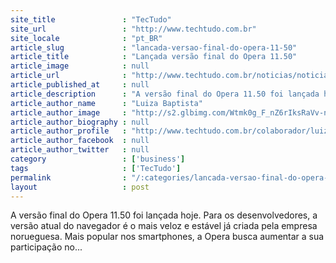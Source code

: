```yaml
---
site_title               : "TecTudo"
site_url                 : "http://www.techtudo.com.br"
site_locale              : "pt_BR"
article_slug             : "lancada-versao-final-do-opera-11-50"
article_title            : "Lançada versão final do Opera 11.50"
article_image            : null
article_url              : "http://www.techtudo.com.br/noticias/noticia/2011/06/lancada-versao-final-do-opera-1150.html"
article_published_at     : null
article_description      : "A versão final do Opera 11.50 foi lançada hoje. Para os desenvolvedores, a versão atual do navegador é o mais veloz e estável já criada pela empresa norueguesa. Mais popular nos smartphones, a Opera busca aumentar a sua participação no..."
article_author_name      : "Luiza Baptista"
article_author_image     : "http://s2.glbimg.com/Wtmk0g_F_nZ6rIksRaVv-nnoWFk=/30x30/s2.glbimg.com/qihvXqXRQ5Vgvz_TjsAn3BUkeR8=/140x140/s.glbimg.com/po/tt2/f/original/2013/11/12/luiza.jpg"
article_author_biography : null
article_author_profile   : "http://www.techtudo.com.br/colaborador/luiza-baptista.html"
article_author_facebook  : null
article_author_twitter   : null
category                 : ['business']
tags                     : ['TecTudo']
permalink                : "/:categories/lancada-versao-final-do-opera-11-50/"
layout                   : post
---
```


A versão final do Opera 11.50 foi lançada hoje. Para os desenvolvedores, a versão atual do navegador é o mais veloz e estável já criada pela empresa norueguesa. Mais popular nos smartphones, a Opera busca aumentar a sua participação no...
